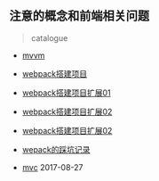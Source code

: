## 注意的概念和前端相关问题

> catalogue

- [mvvm](./mvvm.md)

- [webpack搭建项目](./webpack.md)

- [webpack搭建项目扩展01](./webpack_extend01.md)

- [webpack搭建项目扩展02](./webpack_extend02.md)

- [webpack搭建项目扩展02](./webpack_demo_extend03/)

- [wepack的踩坑记录](./wepack的踩坑记录/)

- [mvc](./mvc.md) 2017-08-27
